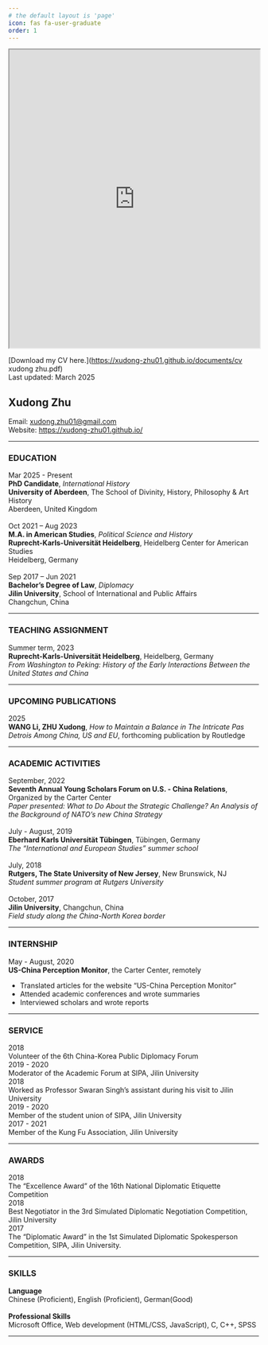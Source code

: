 ```yaml
---
# the default layout is 'page'
icon: fas fa-user-graduate
order: 1
---
```

<iframe src="https://xudong-zhu01.github.io/documents/cv xudong zhu.pdf" width="100%" height="600px">
    此浏览器不支持 PDF 预览，请<a href="https://xudong-zhu01.github.io/documents/cv xudong zhu.pdf" download>点击下载 PDF</a>。
</iframe>

[Download my CV here.](https://xudong-zhu01.github.io/documents/cv xudong zhu.pdf)<br>
Last updated: March 2025

## Xudong Zhu
Email: xudong.zhu01@gmail.com<br>
Website: https://xudong-zhu01.github.io/<br>
<hr>

### EDUCATION
Mar 2025 - Present <br>
**PhD Candidate**, *International History* <br>
**University of Aberdeen**, The School of Divinity, History, Philosophy & Art History <br>
Aberdeen, United Kingdom <br>
<br>
Oct 2021 – Aug 2023 <br>
**M.A. in American Studies**, *Political Science and History*<br>
**Ruprecht-Karls-Universität Heidelberg**, Heidelberg Center for American Studies  <br> 
Heidelberg, Germany <br>
<br>
Sep 2017 – Jun 2021 <br>
**Bachelor’s Degree of Law**, *Diplomacy* <br>
**Jilin University**, School of International and Public Affairs<br>
Changchun, China <br>
<hr>

### TEACHING ASSIGNMENT
Summer term, 2023<br>
**Ruprecht-Karls-Universität Heidelberg**, Heidelberg, Germany<br>
*From Washington to Peking: History of the Early Interactions Between the United States and China* <br>
<hr>

### UPCOMING PUBLICATIONS
2025<br>
**WANG Li, ZHU Xudong**, *How to Maintain a Balance in The Intricate Pas Detrois Among China, US and EU*, forthcoming publication by Routledge <br>
<hr>

### ACADEMIC ACTIVITIES
September, 2022<br>
**Seventh Annual Young Scholars Forum on U.S. - China Relations**, Organized by the Carter Center<br>
*Paper presented: What to Do About the Strategic Challenge? An Analysis of the Background of NATO’s new China Strategy*<br>
<br>
July - August, 2019<br>
**Eberhard Karls Universität Tübingen**, Tübingen, Germany <br>
*The “International and European Studies” summer school*<br>
<br>
July, 2018<br>
**Rutgers, The State University of New Jersey**, New Brunswick, NJ <br>
*Student summer program at Rutgers University* <br>
<br>
October, 2017 <br>
**Jilin University**, Changchun, China <br>
*Field study along the China-North Korea border* <br>
<hr>

### INTERNSHIP
May - August, 2020 <br>
**US-China Perception Monitor**, the Carter Center, remotely <br>
- Translated articles for the website “US-China Perception Monitor” <br>
-  Attended academic conferences and wrote summaries <br>
- Interviewed scholars and wrote reports <br>
<hr>

### SERVICE
2018<br>
Volunteer of the 6th China-Korea Public Diplomacy Forum <br>
2019 - 2020<br>
Moderator of the Academic Forum at SIPA, Jilin University <br>
2018<br>
Worked as Professor Swaran Singh’s assistant during his visit to Jilin University <br> 
2019 - 2020<br>
Member of the student union of SIPA, Jilin University <br>
2017 - 2021<br>
Member of the Kung Fu Association, Jilin University <br>
<hr>

### AWARDS
2018<br>
The “Excellence Award” of the 16th National Diplomatic Etiquette Competition<br>
2018<br>
Best Negotiator in the 3rd Simulated Diplomatic Negotiation Competition, Jilin University<br> 
2017<br>
The “Diplomatic Award” in the 1st Simulated Diplomatic Spokesperson Competition, SIPA, Jilin University.<br>
<hr>

### SKILLS
**Language** <br>
Chinese (Proficient), English (Proficient), German(Good)
<br><br>
**Professional Skills** <br>
Microsoft Office, Web development (HTML/CSS, JavaScript), C, C++, SPSS
<br>
<hr>

